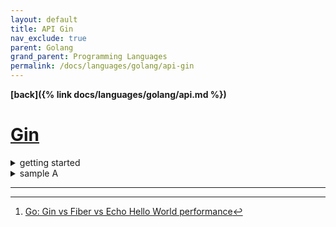```yaml
---
layout: default
title: API Gin
nav_exclude: true
parent: Golang
grand_parent: Programming Languages
permalink: /docs/languages/golang/api-gin
---
```


__[back]({% link docs/languages/golang/api.md %})__

# [Gin](https://github.com/gin-gonic/gin)

<details markdown="block">
  <summary>
    getting started
  </summary>

A sample from a Medium post [^1].

```bash
go mod init github.com/igorlima/gin-2023a09m04d-21h19
go get -u github.com/gin-gonic/gin
```

```golang
package main

import (
  "net/http"

  "github.com/gin-gonic/gin"
)

func main() {
  r := gin.New()

  r.GET("/", func(c *gin.Context) {
    c.String(http.StatusOK, "Hello, world!")
  })

  r.Run(":3000")
}
```
----
<br/>
<!-- getting started -->
</details>

<details markdown="block">
  <summary>
    sample A
  </summary>
```golang
package main

/*
go mod init igorlima/my-gin-api
go mod tidy

require github.com/gin-gonic/gin v1.9.0

curl -X GET localhost:8080/ping
*/

import (
  "github.com/gin-gonic/gin"
)

func main() {
  r := gin.Default()
  r.GET("/ping", func(c *gin.Context) {
    c.JSON(200, gin.H{"message": "pong"})
  })
  r.Run() // listen and serve on 0.0.0.0:8080
}
```
----
<br/>
<!-- sample A -->
</details>

<details markdown="block">
  <summary>
    sample B
  </summary>
```js
// encode a string to Base64 in JavaScript
btoa('foo:bar')
// 'Zm9vOmJhcg=='
atob('Zm9vOmJhcg==')
// 'foo:bar'
```

```golang
package main

import (
  "net/http"

  "github.com/gin-gonic/gin"
)

var db = make(map[string]string)

func setupRouter() *gin.Engine {
  // Disable Console Color
  // gin.DisableConsoleColor()
  r := gin.Default()

  // Ping test
  r.GET("/ping", func(c *gin.Context) {
    c.String(http.StatusOK, "pong")
  })

  // Get user value
  r.GET("/user/:name", func(c *gin.Context) {
    user := c.Params.ByName("name")
    value, ok := db[user]
    if ok {
      c.JSON(http.StatusOK, gin.H{"user": user, "value": value})
    } else {
      c.JSON(http.StatusOK, gin.H{"user": user, "status": "no value"})
    }
  })

  // Authorized group (uses gin.BasicAuth() middleware)
  // Same than:
  // authorized := r.Group("/")
  // authorized.Use(gin.BasicAuth(gin.Credentials{
  //    "foo":  "bar",
  //    "manu": "123",
  //}))
  authorized := r.Group("/", gin.BasicAuth(gin.Accounts{
    "foo":  "bar", // user:foo password:bar
    "manu": "123", // user:manu password:123
  }))

  /* example curl for /admin with basicauth header
     Zm9vOmJhcg== is base64("foo:bar")

    curl -X POST \
      http://localhost:8080/admin \
      -H 'authorization: Basic Zm9vOmJhcg==' \
      -H 'content-type: application/json' \
      -d '{"value":"bar"}'
  */
  authorized.POST("admin", func(c *gin.Context) {
    user := c.MustGet(gin.AuthUserKey).(string)

    // Parse JSON
    var json struct {
      Value string `json:"value" binding:"required"`
    }

    if c.Bind(&json) == nil {
      db[user] = json.Value
      c.JSON(http.StatusOK, gin.H{"status": "ok"})
    }
  })

  return r
}

func main() {
  r := setupRouter()
  // Listen and Server in 0.0.0.0:8080
  r.Run(":8080")
}
```
----
<br/>
<!-- sample B -->
</details>

---

[^1]: [Go: Gin vs Fiber vs Echo Hello World performance](https://medium.com/deno-the-complete-reference/go-gin-vs-fiber-vs-echo-hello-world-performance-a69a76a64d34)
